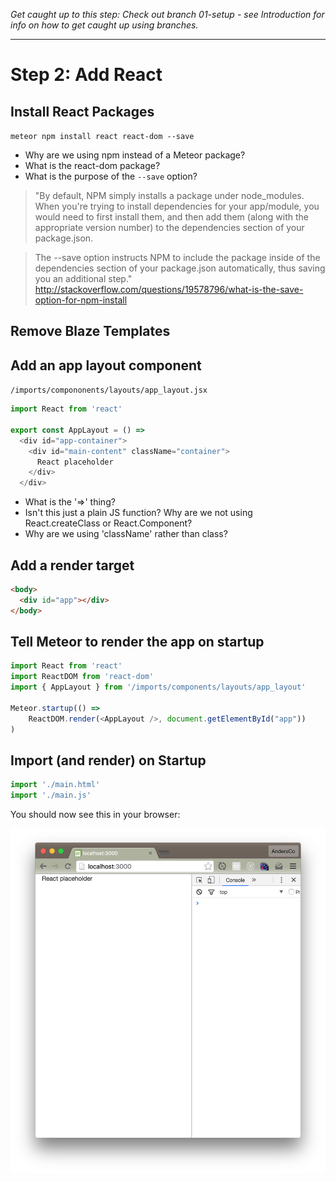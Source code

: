 _Get caught up to this step: Check out branch 01-setup - see Introduction for info on how to get caught up using branches._
<hr>

# Step 2: Add React

## Install React Packages

```meteor npm install react react-dom --save```

- Why are we using npm instead of a Meteor package?
- What is the react-dom package?
- What is the purpose of the ```--save``` option? 

> "By default, NPM simply installs a package under node_modules. When you're trying to install dependencies for your app/module, you would need to first install them, and then add them (along with the appropriate version number) to the dependencies section of your package.json.

> The --save option instructs NPM to include the package inside of the dependencies section of your package.json automatically, thus saving you an additional step."
http://stackoverflow.com/questions/19578796/what-is-the-save-option-for-npm-install

## Remove Blaze Templates


## Add an app layout component

``` /imports/compononents/layouts/app_layout.jsx ```
```js 
import React from 'react'

export const AppLayout = () =>
  <div id="app-container">
    <div id="main-content" className="container">
      React placeholder
    </div>
  </div>
```

- What is the '=>' thing?
- Isn't this just a plain JS function? Why are we not using React.createClass or React.Component?
- Why are we using 'className' rather than class?


 
## Add a render target
```html
<body>
  <div id="app"></div>
</body>
```

## Tell Meteor to render the app on startup
```js
import React from 'react'
import ReactDOM from 'react-dom'
import { AppLayout } from '/imports/components/layouts/app_layout'

Meteor.startup(() =>
	ReactDOM.render(<AppLayout />, document.getElementById("app"))
)
```

## Import (and render) on Startup

```js
import './main.html'
import './main.js'

```

You should now see this in your browser:

![Dflt view with React added](images/react-added-dflt.png)
